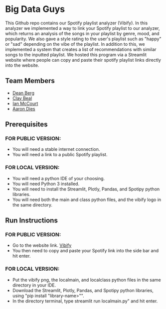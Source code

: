 # Big Data Guys

This Github repo contains our Spotify playlist analyzer (Vibify). In this analyzer we implemented a way to link 
your Spotify playlist to our analyzer, which returns an analysis of the songs in your playlist by genre, mood, and popularity. We also 
gave a style rating to the user's playlist such as "happy" or "sad" depending on the vibe of the 
playlist. In addition to this, we implemented a system that creates a list of recommendations with similar songs to the inputted 
playlist. We hosted this program via a Streamlit website where people can copy and paste their spotify 
playlist links directly into the website. 

## Team Members

* [Dean Berg](https://github.com/DeanB27/CIS350-HW2-Berg)
* [Clay Beal](https://github.com/clayster4004/CIS350-HW2-Beal)
* [Ian McCourt](https://github.com/ianmccourt/CIS350-HW2-McCourt)
* [Aaron Dies](https://github.com/diesat/CIS350-HW2-Dies)

## Prerequisites
### FOR PUBLIC VERSION:
* You will need a stable internet connection.
* You will need a link to a public Spotify playlist.

### FOR LOCAL VERSION:
* You will need a python IDE of your choosing.
* You will need Python 3 installed.
* You will need to install the Streamlit, Plotly, Pandas, and Spotipy python libraries.
* You will need both the main and class python files, and the vibify logo in the same directory.

## Run Instructions
### FOR PUBLIC VERSION:
* Go to the website link. [Vibify](https://vibify.streamlit.app/)
* You then need to copy and paste your Spotify link into the side bar and hit enter.

### FOR LOCAL VERSION:
* Put the vibify png, the localmain, and localclass python files in the same directory in your IDE.
* Download the Streamlit, Plotly, Pandas, and Spotipy python libraries, using "pip install "library-name>"".
* In the directory terminal, type streamlit run localmain.py" and hit enter.
